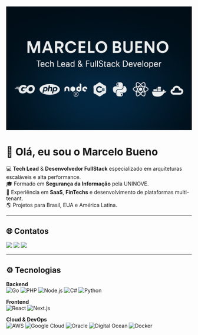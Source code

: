 ![Banner](https://github.com/marcelobueno/marcelobueno/blob/main/img/banner-github.png)

# 👋 Olá, eu sou o Marcelo Bueno

💻 **Tech Lead** & **Desenvolvedor FullStack** especializado em arquiteturas escaláveis e alta performance.  
🎓 Formado em **Segurança da Informação** pela UNINOVE.  
🚀 Experiência em **SaaS**, **FinTechs** e desenvolvimento de plataformas multi-tenant.  
🌎 Projetos para Brasil, EUA e América Latina.

---

## 🌐 Contatos
<a href="https://api.whatsapp.com/send?phone=5511982702962" target="_blank"><img src="https://img.shields.io/badge/WhatsApp-25D366?style=for-the-badge&logo=whatsapp&logoColor=white"/></a>
<a href="https://www.linkedin.com/in/marcelofbueno/" target="_blank"><img src="https://img.shields.io/badge/LinkedIn-0077B5?style=for-the-badge&logo=linkedin&logoColor=white"/></a>
<a href="mailto:marcelo.f.bueno@hotmail.com" target="_blank"><img src="https://img.shields.io/badge/Outlook-0078D4?style=for-the-badge&logo=microsoft-outlook&logoColor=white"/></a>

---

## ⚙️ Tecnologias

**Backend**  
![Go](https://img.shields.io/badge/Go-00ADD8?style=for-the-badge&logo=go&logoColor=white)
![PHP](https://img.shields.io/badge/PHP-777BB4?style=for-the-badge&logo=php&logoColor=white)
![Node.js](https://img.shields.io/badge/Node.js-339933?style=for-the-badge&logo=nodedotjs&logoColor=white)
![C#](https://img.shields.io/badge/C%23-239120?style=for-the-badge&logo=c-sharp&logoColor=white)
![Python](https://img.shields.io/badge/Python-3776AB?style=for-the-badge&logo=python&logoColor=white)

**Frontend**  
![React](https://img.shields.io/badge/React-20232A?style=for-the-badge&logo=react&logoColor=61DAFB)
![Next.js](https://img.shields.io/badge/Next.js-000000?style=for-the-badge&logo=nextdotjs&logoColor=white)

**Cloud & DevOps**  
![AWS](https://img.shields.io/badge/Amazon_AWS-232F3E?style=for-the-badge&logo=amazon-aws&logoColor=white)
![Google Cloud](https://img.shields.io/badge/Google_Cloud-4285F4?style=for-the-badge&logo=google-cloud&logoColor=white)
![Oracle](https://img.shields.io/badge/Oracle-F80000?style=for-the-badge&logo=oracle&logoColor=black)
![Digital Ocean](https://img.shields.io/badge/Digital_Ocean-0080FF?style=for-the-badge&logo=DigitalOcean&logoColor=white)
![Docker](https://img.shields.io/badge/Docker-2496ED?style=for-the-badge&logo=docker&logoColor=white)
